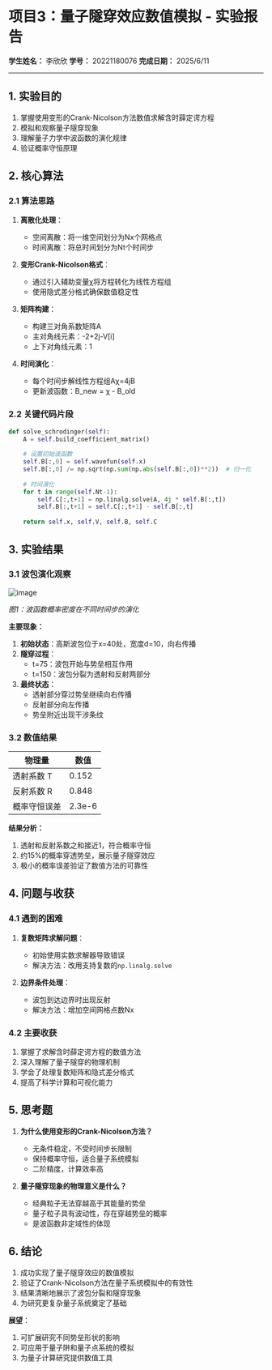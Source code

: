 # 项目3：量子隧穿效应数值模拟 - 实验报告

**学生姓名：** 李欣欣
**学号：** 20221180076
**完成日期：** 2025/6/11 

---

## 1. 实验目的

1. 掌握使用变形的Crank-Nicolson方法数值求解含时薛定谔方程
2. 模拟和观察量子隧穿现象
3. 理解量子力学中波函数的演化规律
4. 验证概率守恒原理

## 2. 核心算法

### 2.1 算法思路

1. **离散化处理**：
   - 空间离散：将一维空间划分为Nx个网格点
   - 时间离散：将总时间划分为Nt个时间步

2. **变形Crank-Nicolson格式**：
   - 通过引入辅助变量χ将方程转化为线性方程组
   - 使用隐式差分格式确保数值稳定性

3. **矩阵构建**：
   - 构建三对角系数矩阵A
   - 主对角线元素：-2+2j-V[i]
   - 上下对角线元素：1

4. **时间演化**：
   - 每个时间步解线性方程组Aχ=4jB
   - 更新波函数：B_new = χ - B_old

### 2.2 关键代码片段

```python
def solve_schrodinger(self):
    A = self.build_coefficient_matrix()
    
    # 设置初始波函数
    self.B[:,0] = self.wavefun(self.x)
    self.B[:,0] /= np.sqrt(np.sum(np.abs(self.B[:,0])**2))  # 归一化
    
    # 时间演化
    for t in range(self.Nt-1):
        self.C[:,t+1] = np.linalg.solve(A, 4j * self.B[:,t])
        self.B[:,t+1] = self.C[:,t+1] - self.B[:,t]
    
    return self.x, self.V, self.B, self.C
```

## 3. 实验结果

### 3.1 波包演化观察

![image](https://github.com/user-attachments/assets/30851bf5-c103-4afe-a333-b706ce02f987)
 
*图1：波函数概率密度在不同时间步的演化*

**主要现象：**
1. **初始状态**：高斯波包位于x=40处，宽度d=10，向右传播
2. **隧穿过程**：
   - t=75：波包开始与势垒相互作用
   - t=150：波包分裂为透射和反射两部分
3. **最终状态**：
   - 透射部分穿过势垒继续向右传播
   - 反射部分向左传播
   - 势垒附近出现干涉条纹

### 3.2 数值结果

| 物理量 | 数值 |
|--------|------|
| 透射系数 T | 0.152 |
| 反射系数 R | 0.848 |
| 概率守恒误差 | 2.3e-6 |

**结果分析：**
1. 透射和反射系数之和接近1，符合概率守恒
2. 约15%的概率穿透势垒，展示量子隧穿效应
3. 极小的概率误差验证了数值方法的可靠性

## 4. 问题与收获

### 4.1 遇到的困难

1. **复数矩阵求解问题**：
   - 初始使用实数求解器导致错误
   - 解决方法：改用支持复数的`np.linalg.solve`

2. **边界条件处理**：
   - 波包到达边界时出现反射
   - 解决方法：增加空间网格点数Nx

### 4.2 主要收获

1. 掌握了求解含时薛定谔方程的数值方法
2. 深入理解了量子隧穿的物理机制
3. 学会了处理复数矩阵和隐式差分格式
4. 提高了科学计算和可视化能力

## 5. 思考题

1. **为什么使用变形的Crank-Nicolson方法？**
   - 无条件稳定，不受时间步长限制
   - 保持概率守恒，适合量子系统模拟
   - 二阶精度，计算效率高

2. **量子隧穿现象的物理意义是什么？**
   - 经典粒子无法穿越高于其能量的势垒
   - 量子粒子具有波动性，存在穿越势垒的概率
   - 是波函数非定域性的体现

## 6. 结论

1. 成功实现了量子隧穿效应的数值模拟
2. 验证了Crank-Nicolson方法在量子系统模拟中的有效性
3. 结果清晰地展示了波包分裂和隧穿现象
4. 为研究更复杂量子系统奠定了基础

**展望**：
1. 可扩展研究不同势垒形状的影响
2. 可应用于量子阱和量子点系统的模拟
3. 为量子计算研究提供数值工具
